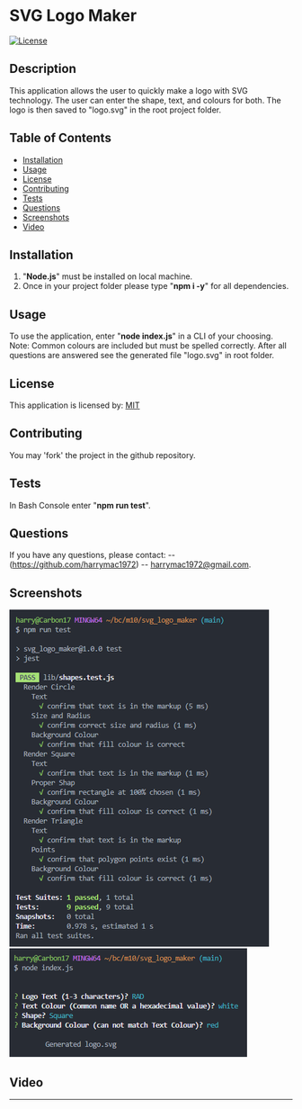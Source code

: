 
# SVG Logo Maker
[![License](https://img.shields.io/badge/License-MIT-blue.svg)](https://opensource.org/licenses/MIT)

## Description
This application allows the user to quickly make a logo with SVG technology.  The user can enter the shape, text, and colours for both.  The logo is then saved to "logo.svg" in the root project folder.

## Table of Contents
- [Installation](#installation)
- [Usage](#usage)
- [License](#license)
- [Contributing](#contributing)
- [Tests](#tests)
- [Questions](#questions)
- [Screenshots](#screenshots)
- [Video](#video)

## Installation
1. "**Node.js**" must be installed on local machine.
2. Once in your project folder please type "**npm i -y**" for all dependencies.

## Usage
To use the application, enter "**node index.js**" in a CLI of your choosing.
Note: Common colours are included but must be spelled correctly.
After all questions are answered see the generated file "logo.svg" in root folder.

## License
This application is licensed by: [MIT](https://opensource.org/licenses/MIT)

## Contributing
You may 'fork' the project in the github repository.

## Tests
In Bash Console enter "**npm run test**".

## Questions
If you have any questions, please contact:
-- (https://github.com/harrymac1972)
-- harrymac1972@gmail.com.

## Screenshots
![Screenshot_1](./public/imgs/screenshot_npm_run_test.png)
![Screenshot_2](./public/imgs/screenshot_BASH.png)

## Video
____
